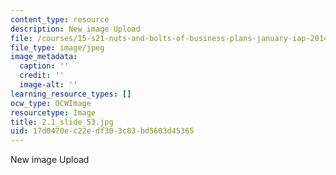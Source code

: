 ```yaml
---
content_type: resource
description: New image Upload
file: /courses/15-s21-nuts-and-bolts-of-business-plans-january-iap-2014/17d0470ec22edf303c83bd5603d45365_2.1_slide_53.jpg
file_type: image/jpeg
image_metadata:
  caption: ''
  credit: ''
  image-alt: ''
learning_resource_types: []
ocw_type: OCWImage
resourcetype: Image
title: 2.1_slide_53.jpg
uid: 17d0470e-c22e-df30-3c83-bd5603d45365
---
```

New image Upload